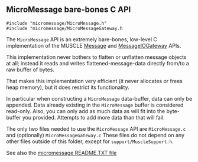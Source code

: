 ## MicroMessage bare-bones C API

```
#include "micromessage/MicroMessage.h"
#include "micromessage/MicroMessageGateway.h
```

The `MicroMessage` API is an extremely bare-bones, low-level C 
implementation of the MUSCLE [Message](https://public.msli.com/lcs/muscle/html/classmuscle_1_1Message.html) and [MessageIOGateway](https://public.msli.com/lcs/muscle/html/classmuscle_1_1MessageIOGateway.html) APIs.

This implementation never bothers to flatten or unflatten message
objects at all; instead it reads and writes flattened-message-data
directly from/to a raw buffer of bytes.

That makes this implementation very efficient (it never allocates 
or frees heap memory), but it does restrict its functionality.  

In particular when constructing a `MicroMessage` data-buffer, 
data can only be appended.  Data already existing in the
`MicroMessage` buffer is considered read-only.  Also, you can only
add as much data as will fit into the byte-buffer you provided.
Attempts to add more data than that will fail.

The only two files needed to use the `MicroMessage` API are `MicroMessage.c`
and (optionally) `MicroMessageGateway.c`  These files do not depend 
on any other files outside of this folder, except 
for `support/MuscleSupport.h`.

See also the [micromessage README.TXT file](https://public.msli.com/lcs/muscle/muscle/micromessage/README.TXT)

